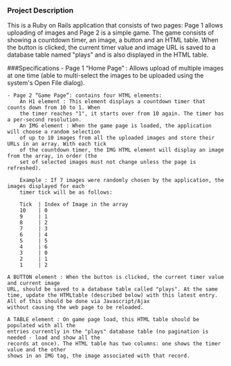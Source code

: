 ### Project Description
This is a Ruby on Rails application that consists of two pages: Page 1 allows uploading of
images and Page 2 is a simple game. The game consists of showing a countdown timer, an
image, a button and an HTML table. When the button is clicked, the current timer value and
image URL is saved to a database table named "plays" and is also displayed in the HTML table.

###Specifications
	- Page 1 “Home Page”​ : Allows upload of multiple images at one time (able to multi-select the
	images to be uploaded using the system's Open File dialog).

	- Page 2 “Game Page”:​ contains four HTML elements:
		An H1 element​ : This element displays a countdown timer that counts down from 10 to 1. When
		the timer reaches "1", it starts over from 10 again. The timer has a per-second resolution.
		An IMG element​ : When the game page is loaded, the application will choose a random selection
		of up to 10 images from all the uploaded images and store their URLs in an array. With each tick
		of the countdown timer, the IMG HTML element will display an image from the array, in order (the
		set of selected images must not change unless the page is refreshed).

		Example​ : If 7 images were randomly chosen by the application, the images displayed for each
		timer tick will be as follows:

		Tick  | Index of Image in the array
		10    | 0
		9     | 1
		8     | 2
		7     | 3
		6     | 4
		5     | 5
		4     | 6
		3     | 0
		2     | 1
		1     | 2

	A BUTTON element​ : When the button is clicked, the current timer value and current image
	URL, should be saved to a database table called "plays". At the same time, update the HTMLtable (described below) with this latest entry. All of this should be done via Javascript/Ajax
	without causing the web page to be reloaded.

	A TABLE element​ : On game page load, this HTML table should be populated with all the
	entries currently in the "plays" database table (no pagination is needed - load and show all the
	records at once). The HTML table has two columns: one shows the timer value and the other
	shows in an IMG tag, the image associated with that record.
